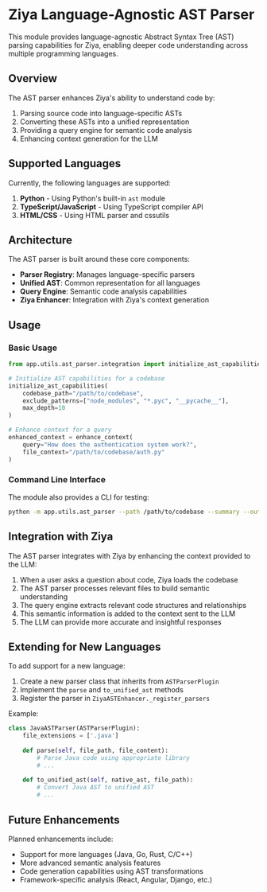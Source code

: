 # Ziya Language-Agnostic AST Parser

This module provides language-agnostic Abstract Syntax Tree (AST) parsing capabilities for Ziya, enabling deeper code understanding across multiple programming languages.

## Overview

The AST parser enhances Ziya's ability to understand code by:

1. Parsing source code into language-specific ASTs
2. Converting these ASTs into a unified representation
3. Providing a query engine for semantic code analysis
4. Enhancing context generation for the LLM

## Supported Languages

Currently, the following languages are supported:

1. **Python** - Using Python's built-in `ast` module
2. **TypeScript/JavaScript** - Using TypeScript compiler API
3. **HTML/CSS** - Using HTML parser and cssutils

## Architecture

The AST parser is built around these core components:

- **Parser Registry**: Manages language-specific parsers
- **Unified AST**: Common representation for all languages
- **Query Engine**: Semantic code analysis capabilities
- **Ziya Enhancer**: Integration with Ziya's context generation

## Usage

### Basic Usage

```python
from app.utils.ast_parser.integration import initialize_ast_capabilities, enhance_context

# Initialize AST capabilities for a codebase
initialize_ast_capabilities(
    codebase_path="/path/to/codebase",
    exclude_patterns=["node_modules", "*.pyc", "__pycache__"],
    max_depth=10
)

# Enhance context for a query
enhanced_context = enhance_context(
    query="How does the authentication system work?",
    file_context="/path/to/codebase/auth.py"
)
```

### Command Line Interface

The module also provides a CLI for testing:

```bash
python -m app.utils.ast_parser --path /path/to/codebase --summary --output summary.json
```

## Integration with Ziya

The AST parser integrates with Ziya by enhancing the context provided to the LLM:

1. When a user asks a question about code, Ziya loads the codebase
2. The AST parser processes relevant files to build semantic understanding
3. The query engine extracts relevant code structures and relationships
4. This semantic information is added to the context sent to the LLM
5. The LLM can provide more accurate and insightful responses

## Extending for New Languages

To add support for a new language:

1. Create a new parser class that inherits from `ASTParserPlugin`
2. Implement the `parse` and `to_unified_ast` methods
3. Register the parser in `ZiyaASTEnhancer._register_parsers`

Example:

```python
class JavaASTParser(ASTParserPlugin):
    file_extensions = ['.java']
    
    def parse(self, file_path, file_content):
        # Parse Java code using appropriate library
        # ...
    
    def to_unified_ast(self, native_ast, file_path):
        # Convert Java AST to unified AST
        # ...
```

## Future Enhancements

Planned enhancements include:

- Support for more languages (Java, Go, Rust, C/C++)
- More advanced semantic analysis features
- Code generation capabilities using AST transformations
- Framework-specific analysis (React, Angular, Django, etc.)
